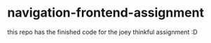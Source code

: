 # navigation-frontend-assignment

this repo has the finished code for the joey thinkful assignment :D
